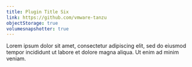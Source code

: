 ```yaml
---
title: Plugin Title Six
link: https://github.com/vmware-tanzu
objectStorage: true
volumesnapshotter: true
---
```

Lorem ipsum dolor sit amet, consectetur adipiscing elit, sed do eiusmod tempor incididunt ut labore et dolore magna aliqua. Ut enim ad minim veniam.